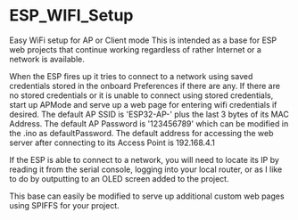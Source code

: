 # ESP_WIFI_Setup
Easy WiFi setup for AP or Client mode
This is intended  as a base for ESP web projects that continue working regardless of rather Internet or a network is available.

When the ESP fires up it tries to connect to a network using saved credentials stored in the onboard Preferences if there are any.
If there are no stored credentials or it is unable to connect using stored credentials, start up APMode and serve up a web page for entering wifi credentials if desired.
The default AP SSID is 'ESP32-AP-' plus the last 3 bytes of its MAC Address.
The default AP Password is '123456789' which can be modified in the .ino as defaultPassword.
The default address for accessing the web server after connecting to its Access Point is 192.168.4.1

If the ESP is able to connect to a network, you will need to locate its IP by reading it from the serial console, logging into your local router, or as I like to do by outputting to an OLED screen added to the project.

This base can easily be modified to serve up additional custom web pages using SPIFFS for your project.





